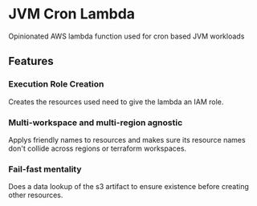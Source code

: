 # JVM Cron Lambda

Opinionated AWS lambda function used for cron based JVM workloads

## Features

### Execution Role Creation

Creates the resources used need to give the lambda an IAM role.

### Multi-workspace and multi-region agnostic

Applys friendly names to resources and makes sure its resource names don't collide across
regions or terraform workspaces.

### Fail-fast mentality

Does a data lookup of the s3 artifact to ensure existence before creating other resources.